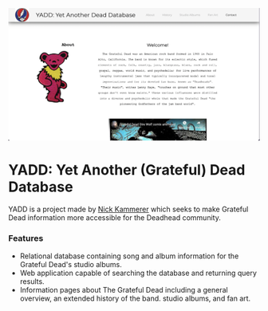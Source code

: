 ![YADD Site Screenshot](.readme_imgs/screenshot01.png) 

# YADD: Yet Another (Grateful) Dead Database
YADD is a project made by [Nick Kammerer](mailto:nkammerer@albany.edu) which seeks to make  Grateful Dead information
more accessible for the Deadhead community.

### Features

- Relational database containing song and album information for the Grateful Dead's studio albums.
- Web application capable of searching the database and returning query results.
- Information pages about The Grateful Dead including a general overview, an extended history of the band. studio 
albums, and fan art. 
